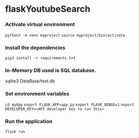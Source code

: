 # flaskYoutubeSearch

### Activate virtual environment
`python3 -m venv myproject`
`source myproject/bin/activate`

### Install the dependencies
`pip3 install -r requirements.txt`

### In-Memory DB used is SQL database.
sqlite3 DataBase/test.db

### Set environment variables
`cd myApp`
`export FLASK_APP=app.py`
`export FLASK_DEBUG=1` <!--In case of Development mode-->
`export DEVELOPER_KEY=<API developer key to run this>`

### Run the application
`flask run`
